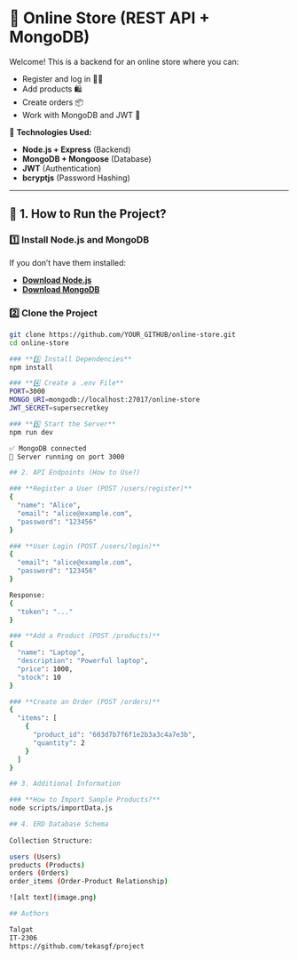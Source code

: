 # 🛒 Online Store (REST API + MongoDB)

Welcome! This is a backend for an online store where you can:  
- Register and log in 🧑‍💻  
- Add products 🛍️  
- Create orders 📦  
- Work with MongoDB and JWT 🔐  

📌 **Technologies Used:**  
- **Node.js + Express** (Backend)  
- **MongoDB + Mongoose** (Database)  
- **JWT** (Authentication)  
- **bcryptjs** (Password Hashing)  

---

## 🚀 1. How to Run the Project?

### **1️⃣ Install Node.js and MongoDB**
If you don’t have them installed:  
- **[Download Node.js](https://nodejs.org/)**  
- **[Download MongoDB](https://www.mongodb.com/try/download/community)**  

### **2️⃣ Clone the Project**
```sh
git clone https://github.com/YOUR_GITHUB/online-store.git
cd online-store

### **3️⃣ Install Dependencies**
npm install

### **4️⃣ Create a .env File**
PORT=3000
MONGO_URI=mongodb://localhost:27017/online-store
JWT_SECRET=supersecretkey

### **5️⃣ Start the Server**
npm run dev

✅ MongoDB connected
🚀 Server running on port 3000

## 2. API Endpoints (How to Use?)

### **Register a User (POST /users/register)**
{
  "name": "Alice",
  "email": "alice@example.com",
  "password": "123456"
}

### **User Login (POST /users/login)**
{
  "email": "alice@example.com",
  "password": "123456"
}

Response:
{
  "token": "..."
}

### **Add a Product (POST /products)**
{
  "name": "Laptop",
  "description": "Powerful laptop",
  "price": 1000,
  "stock": 10
}

### **Create an Order (POST /orders)**
{
  "items": [
    {
      "product_id": "603d7b7f6f1e2b3a3c4a7e3b",
      "quantity": 2
    }
  ]
}

## 3. Additional Information

### **How to Import Sample Products?**
node scripts/importData.js

## 4. ERD Database Schema
 
Collection Structure:

users (Users)
products (Products)
orders (Orders)
order_items (Order-Product Relationship)

![alt text](image.png)

## Authors

Talgat
IT-2306
https://github.com/tekasgf/project

